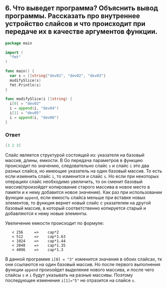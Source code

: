 ## 6. Что выведет программа? Объяснить вывод программы. Рассказать про внутреннее устройство слайсов и что происходит при передаче их в качестве аргументов функции.
```go
package main
 
import (
  "fmt"
)
 
func main() {
  var s = []string{"dev01", "dev02", "dev03"}
  modifySlice(s)
  fmt.Println(s)
}
 
func modifySlice(i []string) {
  i[0] = "dev03"
  i = append(i, "dev04")
  i[1] = "dev05"
  i = append(i, "dev06")
}
```
### Ответ
```go
[3 2 3]
```

Слайс является структурой состоящей из: указателя на базовый массив, длины, емкости.
В Go передача параметров в функцию происходит по значению, следовательно слайс `s` и слайс `i` это два разных слайса, но имеющие указатель на один базовый массив. То есть если изменить слайс `i`, то изменится и слайс `s`.
Но если при некоторых операциях слайс необходимо увеличить, то он сменит базовый массив(произойдет копирование старого массива в новое место в памяти и к нему добавится новое значение). Как раз при использовании функции `append`, если емкость слайса меньше при вставке новых элементов, то функция вернет новый слайс с указателем на другой базовый массив, в который соответственно копируется старый и добавляются к нему новые элементы.

Увеличение емкости происходит по формуле:
```
   < 256     =>    cap*2
   < 512     =>    cap*1.63
   < 1024    =>    cap*1.44
   < 2048    =>    cap*1.35
   < 4096    =>    cap*1.3
```   
В данной программе `i[0] = "3"` изменится значения в обоих слайсах, тк они ссылаются на один базовый массив. Но после первого выполнения функции `append` произойдет выделение нового массива, и после чего слайсы `s` и `i` будут указывать на разные массивы. Поэтому последующее изменение `i[1]="5"` не отразится на слайсе `s`. 
